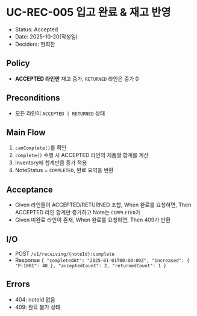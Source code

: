 # UC-REC-005 입고 완료 & 재고 반영

- Status: Accepted
- Date: 2025-10-20(작성일)
- Deciders: 현희찬

## Policy

- **ACCEPTED 라인만** 재고 증가, `RETURNED` 라인은 증가 0

## Preconditions

- 모든 라인이 `ACCEPTED | RETURNED` 상태

## Main Flow

1) `canComplete()`를 확인
2) `complete()` 수행 시 ACCEPTED 라인의 제품별 합계를 계산
3) Inventory에 합계만큼 증가 적용
4) NoteStatus = `COMPLETED`, 완료 요약을 반환

## Acceptance

- Given 라인들이 ACCEPTED/RETURNED 조합,
  When 완료를 요청하면,
  Then ACCEPTED 라인 합계만 증가하고 Note는 `COMPLETED`가
- Given 미완료 라인이 존재,
  When 완료를 요청하면,
  Then 409가 반환

## I/O

- POST `/v1/receiving/{noteId}:complete`
- Response
  `{ "completedAt": "2025-01-01T00:00:00Z", "increased": { "P-1001": 48 }, "acceptedCount": 2, "returnedCount": 1 }`

## Errors

- 404: noteId 없음
- 409: 완료 불가 상태
